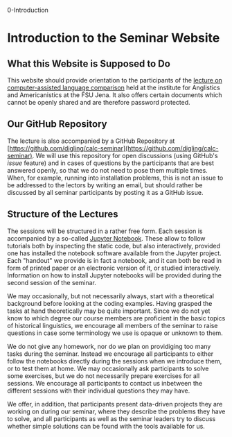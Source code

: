 0-Introduction

# Introduction to the Seminar Website 

## What this Website is Supposed to Do

This website should provide orientation to the participants of the [lecture on computer-assisted language comparison](https://friedolin.uni-jena.de/qisserver/rds?state=verpublish&status=init&vmfile=no&publishid=146466&moduleCall=webInfo&publishConfFile=webInfo&publishSubDir=veranstaltung) held at the institute for Anglistics and Americanistics at the FSU Jena. It also offers certain documents which cannot be openly shared and are therefore password protected.
 
## Our GitHub Repository

The lecture is also accompanied by a GitHub Repository at [https://github.com/digling/calc-seminar](https://github.com/digling/calc-seminar). We will use this repository for open discussions (using GitHub's *issue* feature) and in cases of questions by the participants that are best answered openly, so that we do not need to pose them multiple times. When, for example, running into installation problems, this is not an issue to be addressed to the lectors by writing an email, but should rather be discussed by all seminar participants by posting it as a GitHub issue.

## Structure of the Lectures

The sessions will be structured in a rather free form. Each session is accompanied by a so-called [Jupyter Notebook](http://jupyter.org/). These allow to follow tutorials both by inspecting the static code, but also interactively, provided one has installed the notebook software available from the Jupyter project. Each "handout" we provide is in fact a notebook, and it can both be read in form of printed paper or an electronic version of it, or studied interactively. Information on how to install Jupyter notebooks will be provided during the second session of the seminar.

We may occasionally, but not necessarily always, start with a theoretical background before looking at the coding examples. Having grasped the tasks at hand theoretically may be quite important. Since we do not yet know to which degree our course members are proficient in the basic topics of historical linguistics, we encourage all members of the seminar to raise questions in case some terminology we use is opaque or unknown to them.

We do not give any homework, nor do we plan on providiging too many tasks during the seminar. Instead we encourage all participants to either follow the notebooks directly during the sessions when we introduce them, or to test them at home. We may occasionally ask participants to solve some exercises, but we do not necessarily prepare exercises for all sessions. We encourage all participants to contact us inbetween the different sessions with their individual questions they may have. 

We offer, in addition, that participants present data-driven projects they are working on during our seminar, where they describe the problems they have to solve, and all participants as well as the seminar leaders try to discuss whether simple solutions can be found with the tools available for us.


